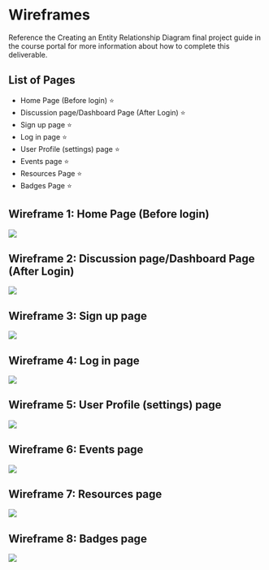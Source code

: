 # Wireframes

Reference the Creating an Entity Relationship Diagram final project guide in the course portal for more information about how to complete this deliverable.

## List of Pages

- Home Page (Before login) ⭐
- Discussion page/Dashboard Page (After Login) ⭐
- Sign up page ⭐
- Log in page ⭐
- User Profile (settings) page ⭐
- Events page ⭐
- Resources Page ⭐
- Badges Page ⭐

## Wireframe 1: Home Page (Before login)

<img src ='https://github.com/Myesha-Mahazabeen/web103_finalproject/blob/main/wireframes/homepage(before).png'>

## Wireframe 2: Discussion page/Dashboard Page (After Login)

<img src ='https://github.com/Myesha-Mahazabeen/web103_finalproject/blob/main/wireframes/Discussion%20page%20(after%20login).png'>

## Wireframe 3: Sign up page

<img src ='https://github.com/Myesha-Mahazabeen/web103_finalproject/blob/main/wireframes/Signup.png'>

## Wireframe 4: Log in page

<img src ='https://github.com/Myesha-Mahazabeen/web103_finalproject/blob/main/wireframes/login.png'>

## Wireframe 5: User Profile (settings) page

<img src ='https://github.com/Myesha-Mahazabeen/web103_finalproject/blob/main/wireframes/User_profile.png'>

## Wireframe 6: Events page

<img src ='https://github.com/Myesha-Mahazabeen/web103_finalproject/blob/main/wireframes/Event_page.png'>

## Wireframe 7: Resources page

<img src ='https://github.com/Myesha-Mahazabeen/web103_finalproject/blob/main/wireframes/resources.png'>

## Wireframe 8: Badges page

<img src ='https://github.com/Myesha-Mahazabeen/web103_finalproject/blob/main/wireframes/badges.png'>

